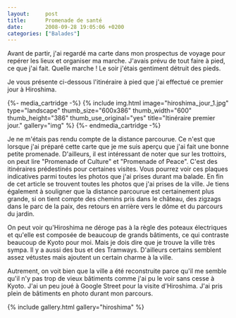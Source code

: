 ```yaml
---
layout:     post
title:      Promenade de santé
date:       2008-09-28 19:05:06 +0200
categories: ["Balades"]
---
```


Avant de partir, j'ai regardé ma carte dans mon prospectus de voyage pour repérer les lieux et organiser ma marche.
J'avais prévu de tout faire à pied, ce que j'ai fait. Quelle marche ! Le soir j'étais gentiment détruit des pieds.

<!--more-->

Je vous présente ci-dessous l'itinéraire à pied que j'ai effectué ce premier jour à Hiroshima.

{%- media_cartridge -%}
{% include img.html
    image="hiroshima_jour_1.jpg"
    type="landscape"
    thumb_size="600x386"
    thumb_width="600"
    thumb_height="386"
    thumb_use_original="yes"
    title="Itinéraire premier jour."
    gallery="img"
%}
{%- endmedia_cartridge -%}

Je ne m'étais pas rendu compte de la distance parcourue. Ce n'est que lorsque j'ai préparé cette carte que je me
suis aperçu que j'ai fait une bonne petite promenade. D'ailleurs, il est intéressant de noter que sur les
trottoirs, on peut lire "Promenade of Culture" et "Promenade of Peace". C'est des itinéraires prédestinés pour
certaines visites. Vous pourrez voir ces plaques indicatives parmi toutes les photos que j'ai prises durant ma
balade. En fin de cet article se trouvent toutes les photos que j'ai prises de la ville. Je tiens également à
souligner que la distance parcourue est certainement plus grande, si on tient compte des chemins pris dans le
château, des zigzags dans le parc de la paix, des retours en arrière vers le dôme et du parcours du jardin.

On peut voir qu'Hiroshima ne déroge pas à la règle des poteaux électriques et qu'elle est composée de beaucoup de
grands bâtiments, ce qui contraste beaucoup de Kyoto pour moi. Mais je dois dire que je trouve la ville très sympa.
Il y a aussi des bus et des Tramways. D'ailleurs certains semblent assez vétustes mais ajoutent un certain charme à
la ville.

Autrement, on voit bien que la ville a été reconstruite parce qu'il me semble qu'il n'y pas trop de vieux bâtiments
comme j'ai pu le voir sans cesse à Kyoto. J'ai un peu joué à Google Street pour la visite d'Hiroshima. J'ai pris
plein de bâtiments en photo durant mon parcours.

{% include gallery.html gallery="hiroshima" %}

